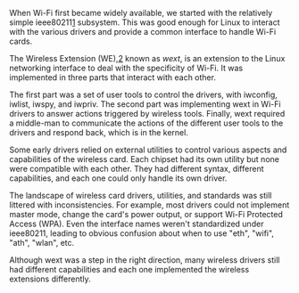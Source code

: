 When Wi-Fi first became widely available, we started with the relatively simple ieee80211[1](https://portal.offsec.com/courses/pen-210-9545/learning/linux-wireless-tools,-drivers,-and-stacks-15799/wireless-stacks-and-drivers-15860/wireless-stacks-and-drivers-15998#fn-local_id_62-1) subsystem. This was good enough for Linux to interact with the various drivers and provide a common interface to handle Wi-Fi cards.

The Wireless Extension (WE),[2](https://portal.offsec.com/courses/pen-210-9545/learning/linux-wireless-tools,-drivers,-and-stacks-15799/wireless-stacks-and-drivers-15860/wireless-stacks-and-drivers-15998#fn-local_id_62-2) known as _wext_, is an extension to the Linux networking interface to deal with the specificity of Wi-Fi. It was implemented in three parts that interact with each other.

The first part was a set of user tools to control the drivers, with iwconfig, iwlist, iwspy, and iwpriv. The second part was implementing wext in Wi-Fi drivers to answer actions triggered by wireless tools. Finally, wext required a middle-man to communicate the actions of the different user tools to the drivers and respond back, which is in the kernel.

Some early drivers relied on external utilities to control various aspects and capabilities of the wireless card. Each chipset had its own utility but none were compatible with each other. They had different syntax, different capabilities, and each one could only handle its own driver.

The landscape of wireless card drivers, utilities, and standards was still littered with inconsistencies. For example, most drivers could not implement master mode, change the card's power output, or support Wi-Fi Protected Access (WPA). Even the interface names weren't standardized under ieee80211, leading to obvious confusion about when to use "eth", "wifi", "ath", "wlan", etc.

Although wext was a step in the right direction, many wireless drivers still had different capabilities and each one implemented the wireless extensions differently.